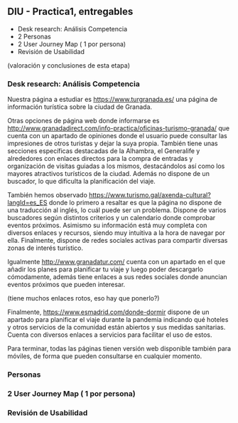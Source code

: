 ## DIU - Practica1, entregables




- Desk research: Análisis Competencia 
- 2 Personas 
- 2 User Journey Map  ( 1 por persona)
- Revisión de Usabilidad 

(valoración y conclusiones de esta etapa)

### Desk research: Análisis Competencia

Nuestra página a estudiar es https://www.turgranada.es/ una página de información turística sobre la ciudad de Granada.

Otras opciones de página web donde informarse es http://www.granadadirect.com/info-practica/oficinas-turismo-granada/ que cuenta con un apartado de opiniones donde el usuario puede consultar las impresiones de otros turistas y dejar la suya propia. También tiene unas secciones específicas destacadas de la Alhambra, el Generalife y alrededores con enlaces directos para la compra de entradas y organización de visitas guiadas a los mismos, destacándolos así como los mayores atractivos turísticos de la ciudad. Además no dispone de un buscador, lo que dificulta la planificación del viaje.

También hemos observado https://www.turismo.gal/axenda-cultural?langId=es_ES donde lo primero a resaltar es que la página no dispone de una traducción al inglés, lo cuál puede ser un problema. Dispone de varios buscadores según distintos criterios y un calendario donde comprobar eventos próximos. Asimismo su información está muy completa con diversos enlaces y recursos, siendo muy intuitiva a la hora de navegar por ella. Finalmente, dispone de redes sociales activas para compartir diversas zonas de interés turístico.

Igualmente http://www.granadatur.com/ cuenta con un apartado en el que añadir los planes para planificar tu viaje y luego poder descargarlo cómodamente, además tiene enlaces a sus redes sociales donde anuncian eventos próximos que pueden interesar.

(tiene muchos enlaces rotos, eso hay que ponerlo?)

Finalmente, https://www.esmadrid.com/donde-dormir dispone de un apartado para planificar el viaje durante la pandemia indicando qué hoteles y otros servicios de la comunidad están abiertos y sus medidas sanitarias. Cuenta con diversos enlaces a servicios para facilitar el uso de estos. 

Para terminar, todas las páginas tienen versión web disponible también para móviles, de forma que pueden consultarse en cualquier momento.

### Personas



### 2 User Journey Map  ( 1 por persona)



### Revisión de Usabilidad 





